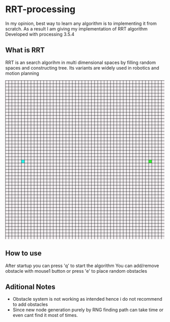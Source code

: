 # RRT-processing
In my opinion, best way to learn any algorithm is to implementing it from scratch. As a result I am giving my implementation of RRT algorithm
Developed with processing 3.5.4

## What is RRT
RRT is an search algorihm in multi dimensional spaces by filling random spaces and constructing tree. Its variants are widely used in robotics and motion planning

<img src="https://github.com/berkealgul/RRT-processing/blob/main/rrt.gif" width="500" height="500"/>


## How to use
After startup you can press 'q' to start the algorithm
You can add/remove obstacle with mouse1 button or press 'e' to place random obstacles

## Aditional Notes
- Obstacle system is not working as intended hence i do not recommend to add obstacles
- Since new node generation purely by RNG finding path can take time or even cant find it most of times.


